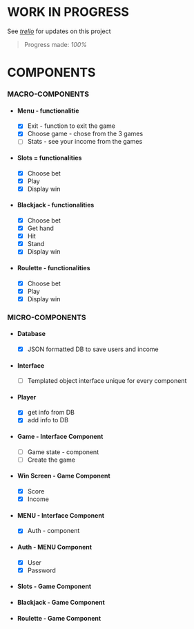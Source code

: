 # WORK IN PROGRESS
See [*trello*](https://trello.com/b/M975Rce7/mds ) for updates on this project
> Progress made: *100%*


# COMPONENTS

### MACRO-COMPONENTS
* #### Menu - functionalitie
    - [x] Exit - function to exit the game
    - [x] Choose game - chose from the 3 games
    - [ ] Stats - see your income from the games
* #### Slots = functionalities
    - [x] Choose bet
    - [x] Play
    - [x] Display win
* #### Blackjack - functionalities
    - [x] Choose bet
    - [x] Get hand
    - [x] Hit
    - [x] Stand
    - [x] Display win
* #### Roulette - functionalities
    - [x] Choose bet
    - [x] Play
    - [x] Display win

### MICRO-COMPONENTS
* #### Database
    - [x] JSON formatted DB to save users and income
* #### Interface
    - [ ] Templated object interface unique for every component 
* #### Player
    - [X] get info from DB
    - [x] add info to DB
* #### Game - Interface Component
    - [ ] Game state - component
    - [ ] Create the game
* #### Win Screen - Game Component
    - [x] Score
    - [x] Income
* #### MENU - Interface Component
    - [x] Auth - component
* #### Auth - MENU Component
    - [x] User
    - [x] Password
* #### Slots - Game Component
* #### Blackjack - Game Component
* #### Roulette - Game Component

